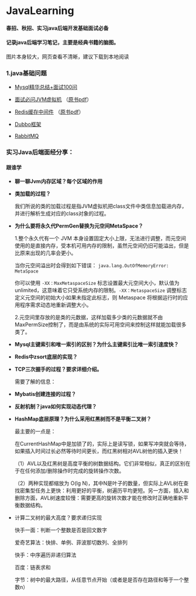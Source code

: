 # JavaLearning

#### 春招、秋招、实习java后端开发基础面试必备

#### 记录java后端学习笔记，主要是经典书籍的脑图。



图片本身较大，网页查看不清晰，建议下载到本地阅读

### 1.java基础问题



+ [Mysql精华总结+面试100问](docimages/Mysql精华总结+面试100问.png)   

+ [面试必问JVM虚拟机](./doc/深入理解Java虚拟机：JVM高级特性与最佳实践.md)                    						 （[原书pdf](./book/深入理解Java虚拟机：JVM高级特性与最佳实践周志明.pdf)）

+ [Redis缓存中间件](./doc/Redis开发与运维.md)                             （[原书pdf](./book/Redis开发与运维.pdf)）

+ [Dubbo框架](./doc/Dubbo.md)             

+ [RabbitMQ](./doc/RabitMQ.md)     



### 实习Java后端面经分享：

#### 跟谁学 

+ **聊一聊Jvm内存区域？每个区域的作用**

+ **类加载的过程？**

  我们所说的类的加载过程是指JVM虚拟机把class文件中类信息加载进内存，并进行解析生成对应的class对象的过程。

+ **为什么要将永久代PermGen替换为元空间MetaSpace？**

  1.整个永久代有一个 JVM 本身设置固定大小上限，无法进行调整，而元空间使用的是直接内存，受本机可用内存的限制，虽然元空间仍旧可能溢出，但是比原来出现的几率会更小。

  当你元空间溢出时会得到如下错误： `java.lang.OutOfMemoryError: MetaSpace`

  你可以使用 `-XX：MaxMetaspaceSize` 标志设置最大元空间大小，默认值为 unlimited，这意味着它只受系统内存的限制。`-XX：MetaspaceSize` 调整标志定义元空间的初始大小如果未指定此标志，则 Metaspace 将根据运行时的应用程序需求动态地重新调整大小。

  2.元空间里存放的是类的元数据，这样加载多少类的元数据就不由MaxPermSize控制了，而是由系统的实际可用空间来控制这样就能加载很多类了。

+ **Mysql主键索引和唯一索引的区别？为什么主键索引比唯一索引速度快？**

+ **Redis中zsort底层的实现？**

+ **TCP三次握手的过程？要求详细介绍。**

  需要了解的信息：

  

+ **Mybatis创建连接的过程？**

+ **反射机制？java如何实现动态代理？**

+ **HashMap底层原理？为什么采用红黑树而不是平衡二叉树？**

  最主要的一点是：

  在CurrentHashMap中是加锁了的，实际上是读写锁，如果写冲突就会等待，
  如果插入时间过长必然等待时间更长，而红黑树相对AVL树他的插入更快！

  （1）AVL以及红黑树是高度平衡的树数据结构。它们非常相似，真正的区别在于在任何添加/删除操作时完成的旋转操作次数。

  （2）两种实现都缩放为 O(lg N)，其中N是叶子的数量，但实际上AVL树在查找密集型任务上更快：利用更好的平衡，树遍历平均更短。另一方面，插入和删除方面，AVL树速度较慢：需要更高的旋转次数才能在修改时正确地重新平衡数据结构。

+ 计算二叉树的最大高度？要求递归实现

  

  

  快手一面：判断一个整数是否是回文数字

  爱奇艺算法：快排、单例、菲波那切数列、全排列

  快手：中序遍历非递归算法

  百度：链表求和

  字节：树中的最大路径，从任意节点开始（或者是是否存在路径和等于一个整数n）

  

  






